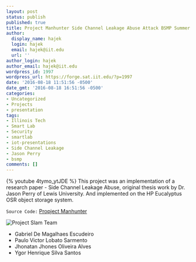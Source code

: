 ```yaml
---
layout: post
status: publish
published: true
title: Project Manhunter Side Channel Leakage Abuse Attack BSMP Summer 2016
author:
  display_name: hajek
  login: hajek
  email: hajek@iit.edu
  url: ''
author_login: hajek
author_email: hajek@iit.edu
wordpress_id: 1997
wordpress_url: https://forge.sat.iit.edu/?p=1997
date: '2016-08-18 11:51:56 -0500'
date_gmt: '2016-08-18 16:51:56 -0500'
categories:
- Uncategorized
- Projects
- presentation
tags:
- Illinois Tech
- Smart Lab
- Security
- smartlab
- iot-presentations
- Side Channel Leakage
- Jason Perry
- bsmp
comments: []
---
```

{% youtube 4tymo_ytJDE %}
This project was an implementation of a research paper - Side Channel Leakage Abuse, original thesis work by Dr. Jason Perry of Lewis University. And implemented on the HP Eucalyptus OSR object storage system.

<code>Source Code:</code>
[Propject Manhunter](https://github.com/illinoistech-itm/manhunter "Project Manhunter")

![*Project Slam Team*](/assets/2016/08/manhunter-2.jpg "project manhunter")

*  Gabriel De Magalhaes Escudeiro
*  Paulo Victor Lobato Sarmento
*  Jhonatan Jhones Oliveira Alves
*  Ygor Henrique Silva Santos
